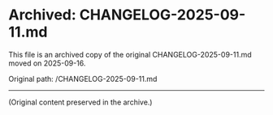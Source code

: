 # Archived: CHANGELOG-2025-09-11.md

This file is an archived copy of the original CHANGELOG-2025-09-11.md moved on 2025-09-16.

Original path: /CHANGELOG-2025-09-11.md

---

(Original content preserved in the archive.)
